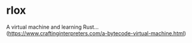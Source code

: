 # rlox
A virtual machine and learning Rust... (https://www.craftinginterpreters.com/a-bytecode-virtual-machine.html)
